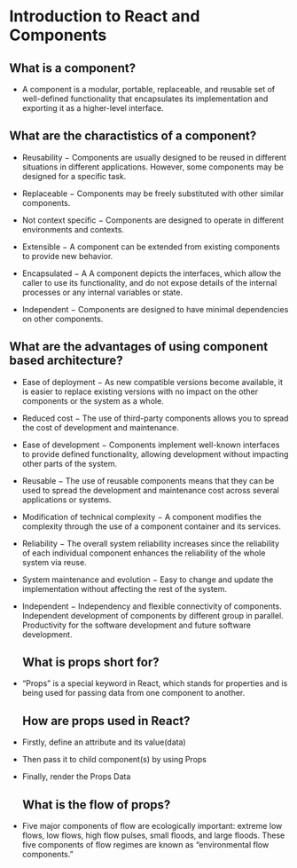 # Introduction to React and Components
   
 ## What is a component?
   - A component is a modular, portable, replaceable, and reusable set of well-defined functionality that encapsulates its implementation and exporting it as a higher-level interface.
 ## What are the charactistics of a component?
   

   - Reusability − Components are usually designed to be reused in different situations in different applications. However, some components may be designed for a specific task.

- Replaceable − Components may be freely substituted with other similar components.

 - Not context specific − Components are designed to operate in different environments and contexts.

- Extensible − A component can be extended from existing components to provide new behavior.

- Encapsulated − A A component depicts the interfaces, which allow the caller to use its functionality, and do not expose details of the internal processes or any internal variables or state.

- Independent − Components are designed to have minimal dependencies on other components.

## What are the advantages of using component based architecture?
    

- Ease of deployment − As new compatible versions become available, it is easier to replace existing versions with no impact on the other components or the system as a whole.

- Reduced cost − The use of third-party components allows you to spread the cost of development and maintenance.

- Ease of development − Components implement well-known interfaces to provide defined functionality, allowing development without impacting other parts of the system.

- Reusable − The use of reusable components means that they can be used to spread the development and maintenance cost across several applications or systems.

- Modification of technical complexity − A component modifies the complexity through the use of a component container and its services.

- Reliability − The overall system reliability increases since the reliability of each individual component enhances the reliability of the whole system via reuse.

- System maintenance and evolution − Easy to change and update the implementation without affecting the rest of the system.

- Independent − Independency and flexible connectivity of components. Independent development of components by different group in parallel. Productivity for the software development and future software development.


    ## What is props short for?
 - “Props” is a special keyword in React, which stands for properties and is being used for passing data from one component to another.
    ## How are props used in React?
- Firstly, define an attribute and its value(data)
- Then pass it to child component(s) by using Props
- Finally, render the Props Data
    ## What is the flow of props?
- Five major components of flow are ecologically important: extreme low flows, low flows, high flow pulses, small floods, and large floods. These five components of flow regimes are known as “environmental flow components.”
